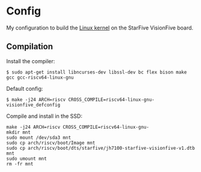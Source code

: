 # Config

My configuration to build the [Linux kernel](https://github.com/starfive-tech/linux)
on the StarFive VisionFive board.

## Compilation

Install the compiler:

```
$ sudo apt-get install libncurses-dev libssl-dev bc flex bison make gcc gcc-riscv64-linux-gnu
```

Default config:

```
$ make -j24 ARCH=riscv CROSS_COMPILE=riscv64-linux-gnu- visionfive_defconfig
```

Compile and install in the SSD:

```
make -j24 ARCH=riscv CROSS_COMPILE=riscv64-linux-gnu-
mkdir mnt
sudo mount /dev/sda3 mnt
sudo cp arch/riscv/boot/Image mnt
sudo cp arch/riscv/boot/dts/starfive/jh7100-starfive-visionfive-v1.dtb mnt
sudo umount mnt
rm -fr mnt
```
